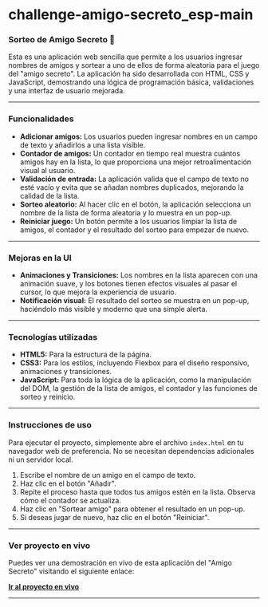 # challenge-amigo-secreto_esp-main

### **Sorteo de Amigo Secreto** 🎁

Esta es una aplicación web sencilla que permite a los usuarios ingresar nombres de amigos y sortear a uno de ellos de forma aleatoria para el juego del "amigo secreto". La aplicación ha sido desarrollada con HTML, CSS y JavaScript, demostrando una lógica de programación básica, validaciones y una interfaz de usuario mejorada.

---

### **Funcionalidades**

-   **Adicionar amigos:** Los usuarios pueden ingresar nombres en un campo de texto y añadirlos a una lista visible.
-   **Contador de amigos:** Un contador en tiempo real muestra cuántos amigos hay en la lista, lo que proporciona una mejor retroalimentación visual al usuario.
-   **Validación de entrada:** La aplicación valida que el campo de texto no esté vacío y evita que se añadan nombres duplicados, mejorando la calidad de la lista.
-   **Sorteo aleatorio:** Al hacer clic en el botón, la aplicación selecciona un nombre de la lista de forma aleatoria y lo muestra en un pop-up.
-   **Reiniciar juego:** Un botón permite a los usuarios limpiar la lista de amigos, el contador y el resultado del sorteo para empezar de nuevo.

---

### **Mejoras en la UI**

-   **Animaciones y Transiciones:** Los nombres en la lista aparecen con una animación suave, y los botones tienen efectos visuales al pasar el cursor, lo que mejora la experiencia de usuario.
-   **Notificación visual:** El resultado del sorteo se muestra en un pop-up, haciéndolo más visible y moderno que una simple alerta.

---

### **Tecnologías utilizadas**

-   **HTML5:** Para la estructura de la página.
-   **CSS3:** Para los estilos, incluyendo Flexbox para el diseño responsivo, animaciones y transiciones.
-   **JavaScript:** Para toda la lógica de la aplicación, como la manipulación del DOM, la gestión de la lista de amigos, el contador y las funciones de sorteo y reinicio.

---

### **Instrucciones de uso**

Para ejecutar el proyecto, simplemente abre el archivo `index.html` en tu navegador web de preferencia. No se necesitan dependencias adicionales ni un servidor local.

1.  Escribe el nombre de un amigo en el campo de texto.
2.  Haz clic en el botón "Añadir".
3.  Repite el proceso hasta que todos tus amigos estén en la lista. Observa cómo el contador se actualiza.
4.  Haz clic en "Sortear amigo" para obtener el resultado en un pop-up.
5.  Si deseas jugar de nuevo, haz clic en el botón "Reiniciar".

---

### **Ver proyecto en vivo**

Puedes ver una demostración en vivo de esta aplicación del "Amigo Secreto" visitando el siguiente enlace:

[**Ir al proyecto en vivo**](https://zerng-alf.github.io/challenge-amigo-secreto_esp-main/)

---